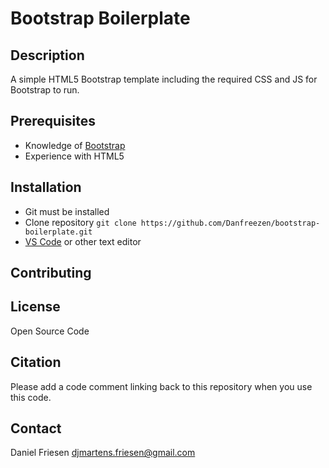 # Bootstrap Boilerplate

## Description
A simple HTML5 Bootstrap template including the required CSS and JS for Bootstrap to run.

## Prerequisites
- Knowledge of [Bootstrap](https://getbootstrap.com/docs/5.1/getting-started/download/) 
- Experience with HTML5

## Installation
- Git must be installed
- Clone repository `git clone https://github.com/Danfreezen/bootstrap-boilerplate.git`
- [VS Code](https://code.visualstudio.com/) or other text editor

## Contributing

## License
Open Source Code

## Citation

Please add a code comment linking back to this repository when you use this code.

## Contact

Daniel Friesen djmartens.friesen@gmail.com